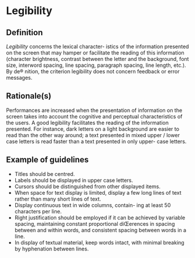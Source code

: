 # Legibility

## Definition

*Legibility* concerns the lexical character- istics of the information presented on the screen that may hamper or facilitate the reading of this information
(character brightness, contrast between the letter and the background, font size, interword spacing, line spacing, paragraph spacing, line length, etc.). By de® nition, the criterion legibility does not concern feedback or error messages.

## Rationale(s)

Performances are increased when the presentation of information on the screen takes into account the cognitive and perceptual characteristics of the users. A good legibility facilitates the reading of the information presented. For instance, dark letters on a light background are easier to read than the other way around; a text presented in mixed upper / lower case letters is read faster than a text presented in only upper- case letters.

## Example of guidelines
* Titles should be centred.
* Labels should be displayed in upper case letters.
* Cursors should be distinguished from other displayed items.
* When space for text display is limited, display a few long lines of text rather than many short lines of text.
* Display continuous text in wide columns, contain- ing at least 50 characters per line.
* Right justification should be employed if it can be achieved by variable spacing, maintaining constant proportional diŒerences in spacing between and within words, and consistent spacing between words in a line.
* In display of textual material, keep words intact, with minimal breaking by hyphenation between lines.